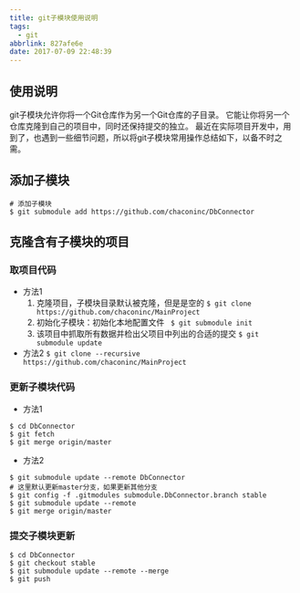 ```yaml
---
title: git子模块使用说明
tags:
  - git
abbrlink: 827afe6e
date: 2017-07-09 22:48:39
---
```

## 使用说明
git子模块允许你将一个Git仓库作为另一个Git仓库的子目录。 它能让你将另一个仓库克隆到自己的项目中，同时还保持提交的独立。
最近在实际项目开发中，用到了，也遇到一些细节问题，所以将git子模块常用操作总结如下，以备不时之需。

## 添加子模块
```
# 添加子模块
$ git submodule add https://github.com/chaconinc/DbConnector

```
## 克隆含有子模块的项目
### 取项目代码
+ 方法1
     1. 克隆项目，子模块目录默认被克隆，但是是空的
       `$ git clone https://github.com/chaconinc/MainProject`
     2. 初始化子模块：初始化本地配置文件
      ` $ git submodule init`
     3. 该项目中抓取所有数据并检出父项目中列出的合适的提交
       `$ git submodule update`
+ 方法2
 `$ git clone --recursive https://github.com/chaconinc/MainProject`

### 更新子模块代码
+ 方法1
```     
$ cd DbConnector
$ git fetch
$ git merge origin/master
```

+ 方法2

```
$ git submodule update --remote DbConnector
# 这里默认更新master分支，如果更新其他分支
$ git config -f .gitmodules submodule.DbConnector.branch stable
$ git submodule update --remote
$ git merge origin/master
```
### 提交子模块更新
```
$ cd DbConnector
$ git checkout stable
$ git submodule update --remote --merge
$ git push
```